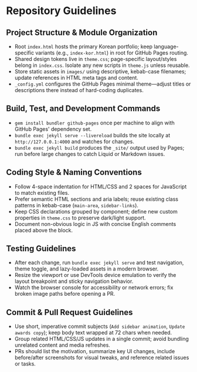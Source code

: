 # Repository Guidelines

## Project Structure & Module Organization
- Root `index.html` hosts the primary Korean portfolio; keep language-specific variants (e.g., `index-kor.html`) in root for GitHub Pages routing.
- Shared design tokens live in `theme.css`; page-specific layout/styles belong in `index.css`. Isolate any new scripts in `theme.js` unless reusable.
- Store static assets in `images/` using descriptive, kebab-case filenames; update references in HTML meta tags and content.
- `_config.yml` configures the GitHub Pages minimal theme—adjust titles or descriptions there instead of hard-coding duplicates.

## Build, Test, and Development Commands
- `gem install bundler github-pages` once per machine to align with GitHub Pages' dependency set.
- `bundle exec jekyll serve --livereload` builds the site locally at `http://127.0.0.1:4000` and watches for changes.
- `bundle exec jekyll build` produces the `_site/` output used by Pages; run before large changes to catch Liquid or Markdown issues.

## Coding Style & Naming Conventions
- Follow 4-space indentation for HTML/CSS and 2 spaces for JavaScript to match existing files.
- Prefer semantic HTML sections and aria labels; reuse existing class patterns in kebab-case (`main-area`, `sidebar-links`).
- Keep CSS declarations grouped by component; define new custom properties in `theme.css` to preserve dark/light support.
- Document non-obvious logic in JS with concise English comments placed above the block.

## Testing Guidelines
- After each change, run `bundle exec jekyll serve` and test navigation, theme toggle, and lazy-loaded assets in a modern browser.
- Resize the viewport or use DevTools device emulation to verify the layout breakpoint and sticky navigation behavior.
- Watch the browser console for accessibility or network errors; fix broken image paths before opening a PR.

## Commit & Pull Request Guidelines
- Use short, imperative commit subjects (`Add sidebar animation`, `Update awards copy`); keep body text wrapped at 72 chars when needed.
- Group related HTML/CSS/JS updates in a single commit; avoid bundling unrelated content and media refreshes.
- PRs should list the motivation, summarize key UI changes, include before/after screenshots for visual tweaks, and reference related issues or tasks.
